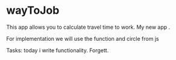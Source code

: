 # wayToJob

This app allows you to calculate travel time to work. 
My new app .

For implementation we will use the function and circle from js

Tasks:
today i write functionality. Forgett. 
